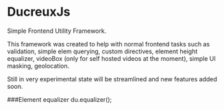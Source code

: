 # DucreuxJs
Simple Frontend Utility Framework. 

This framework was created to help with normal frontend tasks such as validation, simple elem querying, custom directives, element height equalizer, videoBox (only for self hosted videos at the moment), simple UI masking, geolocation.

Still in very experimental state will be streamlined and new features added soon.

###Element equalizer
du.equalizer();
